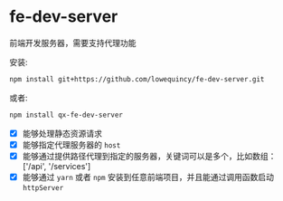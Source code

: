 # fe-dev-server

前端开发服务器，需要支持代理功能

安装:

``` bash
npm install git+https://github.com/lowequincy/fe-dev-server.git
```

或者:

``` bash
npm install qx-fe-dev-server
```

- [x] 能够处理静态资源请求
- [x] 能够指定代理服务器的 `host`
- [x] 能够通过提供路径代理到指定的服务器，关键词可以是多个，比如数组： ['/api', '/services']
- [x] 能够通过 `yarn` 或者 `npm` 安装到任意前端项目，并且能通过调用函数启动 `httpServer`